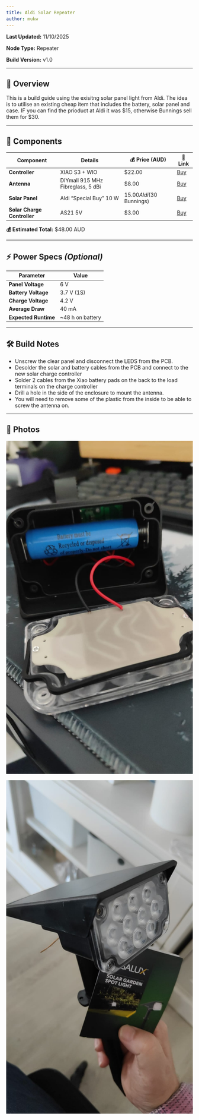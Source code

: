 ```yaml
---
title: Aldi Solar Repeater
author: mukw
---
```


**Last Updated:** 11/10/2025

**Node Type:** Repeater

**Build Version:** v1.0

---

## 📝 Overview

This is a build guide using the exisitng solar panel light from Aldi. The idea is to utilise an existing cheap item that includes the battery, solar panel and case.
IF you can find the prioduct at Aldi it was $15, otherwise Bunnings sell them for $30.

---

## 🧰 Components

| Component | Details | 💰 Price (AUD) | 🔗 Link |
|----------|---------|---------------|---------|
| **Controller** | XIAO S3 + WIO | $22.00 | [Buy](https://www.aliexpress.com/item/1005008094638318.html) |
| **Antenna** | DIYmall 915 MHz Fibreglass, 5 dBi | $8.00 | [Buy](https://www.aliexpress.com/item/1005006712636707.html) |
| **Solar Panel** | Aldi “Special Buy” 10 W | $15.00 Aldi ($30 Bunnings) | [Buy](https://www.bunnings.com.au/solar-magic-100-300lm-hi-low-led-spotlight_p0185888) |
| **Solar Charge Controller** | AS21 5V | $3.00 | [Buy](https://www.aliexpress.com/item/1005001728396318.html) |

**💰 Estimated Total:** $48.00 AUD

---

## ⚡ Power Specs *(Optional)*

| Parameter | Value |
|----------|-------|
| **Panel Voltage** | 6 V |
| **Battery Voltage** | 3.7 V (1S) |
| **Charge Voltage** | 4.2 V |
| **Average Draw** | 40 mA |
| **Expected Runtime** | ~48 h on battery |

---

## 🛠️ Build Notes

- Unscrew the clear panel and disconnect the LEDS from the PCB.
- Desolder the solar and battery cables from the PCB and connect to the new solar charge controller
- Solder 2 cables from the Xiao battery pads on the back to the load terminals on the charge controller
- Drill a hole in the side of the enclosure to mount the antenna.
- You will need to remove some of the plastic from the inside to be able to screw the antenna on.

---

## 📸 Photos

![](/images/aldi-solar-1.jpg)

![](/images/aldi-solar-2.jpg)
